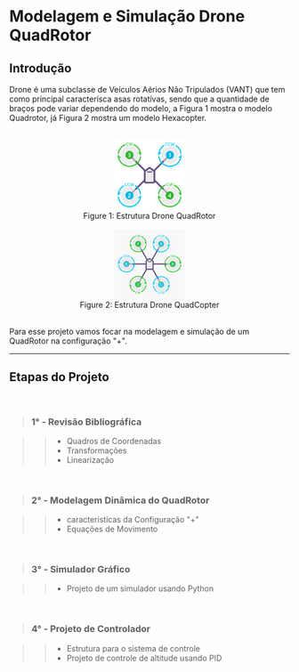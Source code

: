 # Modelagem e Simulação Drone QuadRotor

## Introdução

Drone é uma subclasse de Veículos Aérios Não Tripulados (VANT) que tem como principal caracterísca asas rotatívas, sendo que a quantidade de braços pode variar dependendo do modelo, a Figura 1 mostra o modelo Quadrotor, já Figura 2 mostra um modelo Hexacopter.

<br/>

<div align="center">
    <img src="utils/quadrotor.png" width=25% align="center"/>
</div>

<div align="center">
  <span> Figure 1: Estrutura Drone QuadRotor </span>
</div>

<br/>

<div align="center">
    <img src="utils/hexacopter.png" width=25% align="center"/>
</div>

<div align="center">
  <span> Figure 2: Estrutura Drone QuadCopter </span>
</div>

<br/>

Para esse projeto vamos focar na modelagem e simulação de um QuadRotor na configuração "+".

---

## Etapas do Projeto

<br/>

> ### 1° - Revisão Bibliográfica

>> + Quadros de Coordenadas
>> + Transformações
>> + Linearização

<br/>

> ### 2° - Modelagem Dinâmica do QuadRotor

>> + caracteristicas da Configuração "+" 
>> + Equações de Movimento

<br/>

> ### 3° - Simulador Gráfico

>> + Projeto de um simulador usando Python

<br/>

> ### 4° - Projeto de Controlador

>> + Estrutura para o sistema de controle
>> +  Projeto de controle de altitude usando PID

